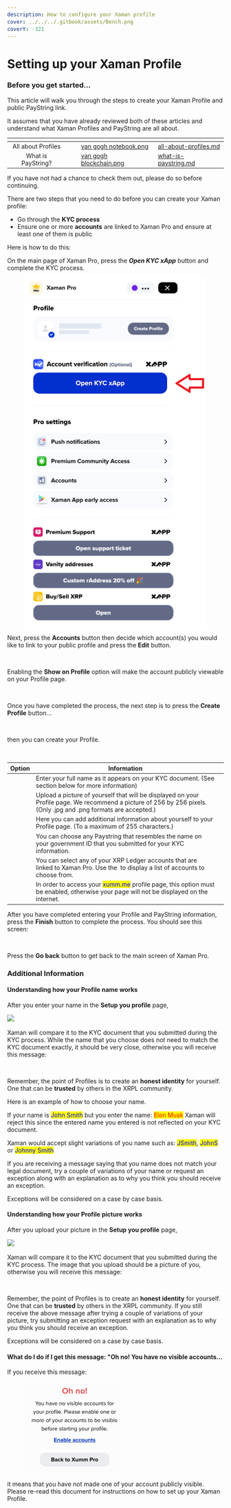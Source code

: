 ```yaml
---
description: How to configure your Xaman profile
cover: ../../../.gitbook/assets/Bench.png
coverY: -321
---
```


# Setting up your Xaman Profile

### Before you get started...

This article will walk you through the steps to create your Xaman Profile and public PayString link.

It assumes that you have already reviewed both of these articles and understand what Xaman Profiles and PayString are all about.&#x20;

<table data-view="cards"><thead><tr><th align="center"></th><th data-hidden></th><th data-hidden></th><th data-hidden data-card-cover data-type="files"></th><th data-hidden data-card-target data-type="content-ref"></th></tr></thead><tbody><tr><td align="center">All about Profiles</td><td></td><td></td><td><a href="../../../.gitbook/assets/van gogh notebook.png">van gogh notebook.png</a></td><td><a href="all-about-profiles.md">all-about-profiles.md</a></td></tr><tr><td align="center">What is PayString?</td><td></td><td></td><td><a href="../../../.gitbook/assets/van gogh blockchain.png">van gogh blockchain.png</a></td><td><a href="what-is-paystring.md">what-is-paystring.md</a></td></tr></tbody></table>

If you have not had a chance to check them out, please do so before continuing.&#x20;

There are two steps that you need to do before you can create your Xaman profile:

* Go through the **KYC process**
* Ensure one or more **accounts** are linked to Xaman Pro and ensure at least one of them is public

Here is how to do this:

On the main page of Xaman Pro, press the _**Open KYC xApp**_ button and complete the KYC process.&#x20;



<figure><img src="../../../.gitbook/assets/Pro - Main screen.png" alt=""><figcaption></figcaption></figure>

Next, press the **Accounts** button then decide which account(s) you would like to link to your public profile and press the **Edit** button.

<figure><img src="../../../.gitbook/assets/Accounts button in Pro.png" alt=""><figcaption></figcaption></figure>

Enabling the **Show on Profile** option will make the account publicly viewable on your Profile page.

<figure><img src="../../../.gitbook/assets/Profiles - Accounting Settings.png" alt=""><figcaption></figcaption></figure>

Once you have completed the process, the next step is to press the **Create Profile** button...

<figure><img src="../../../.gitbook/assets/Create Profile button (1).png" alt=""><figcaption></figcaption></figure>

then you can create your Profile.

<figure><img src="../../../.gitbook/assets/Profiles - Setup.png" alt=""><figcaption></figcaption></figure>



<table><thead><tr><th>Option</th><th width="417.3333333333333">Information</th><th data-hidden></th></tr></thead><tbody><tr><td><img src="../../../.gitbook/assets/image (13).png" alt=""></td><td>Enter your full name as it appears on your KYC document. (See section below for more information)</td><td></td></tr><tr><td><img src="../../../.gitbook/assets/image (3) (1) (2) (1).png" alt=""></td><td>Upload a picture of yourself that will be displayed on your Profile page. We recommend a picture of 256 by 256 pixels. (Only .jpg and .png formats are accepted.)</td><td></td></tr><tr><td><img src="../../../.gitbook/assets/image (2) (4).png" alt="" data-size="original"></td><td>Here you can add additional information about yourself to your Profile page. (To a maximum of 255 characters.)</td><td></td></tr><tr><td><img src="../../../.gitbook/assets/image (1) (2) (2).png" alt=""></td><td>You can choose any Paystring that resembles the name on your government ID that you submitted for your KYC information.</td><td></td></tr><tr><td><img src="../../../.gitbook/assets/image (4) (2) (2).png" alt=""></td><td>You can select any of your XRP Ledger accounts that are linked to Xaman Pro. Use the <img src="../../../.gitbook/assets/image (6) (2) (1).png" alt="" data-size="line"> to display a list of accounts to choose from.</td><td></td></tr><tr><td><img src="../../../.gitbook/assets/image (14).png" alt=""></td><td>In order to access your <mark style="color:blue;">xumm.me</mark> profile page, this option must be enabled, otherwise your page will not be displayed on the internet.</td><td></td></tr></tbody></table>

After you have completed entering your Profile and PayString information, press the **Finish** button to complete the process. You should see this screen:

<figure><img src="../../../.gitbook/assets/Profiles - Congratulations.png" alt=""><figcaption></figcaption></figure>

Press the **Go back** button to get back to the main screen of Xaman Pro.



### Additional Information

#### Understanding how your Profile name works

After you enter your name in the **Setup you profile** page,

![](<../../../.gitbook/assets/image (3) (2) (1) (1).png>)

Xaman will compare it to the KYC document that you submitted during the KYC process. While the name that you choose does not need to match the KYC document exactly, it should be very close, otherwise you will receive this message:

<figure><img src="../../../.gitbook/assets/Request an exception.png" alt=""><figcaption></figcaption></figure>

Remember, the point of Profiles is to create an **honest identity** for yourself. One that can be **trusted** by others in the XRPL community.&#x20;

Here is an example of how to choose your name.

If your name is <mark style="color:blue;">John Smith</mark> but you enter the name: <mark style="color:red;">Elon Musk</mark> Xaman will reject this since the entered name you entered is not reflected on your KYC document.

Xaman would accept slight variations of you name such as: <mark style="color:blue;">JSmith</mark>, <mark style="color:blue;">JohnS</mark> or <mark style="color:blue;">Johnny Smith</mark>

If you are receiving a message saying that you name does not match your legal document, try a couple of variations of your name or request an exception along with an explanation as to why you think you should receive an exception.

Exceptions will be considered on a case by case basis.

#### Understanding how your Profile picture works

After you upload your picture in the **Setup you profile** page,

![](<../../../.gitbook/assets/image (1) (1) (1) (1) (3).png>)

Xaman will compare it to the KYC document that you submitted during the KYC process. The image that you upload should be a picture of you, otherwise you will receive this message:

<figure><img src="../../../.gitbook/assets/Profile Picture - Error-1.png" alt=""><figcaption></figcaption></figure>

Remember, the point of Profiles is to create an **honest identity** for yourself. One that can be **trusted** by others in the XRPL community. If you still receive the above message after trying a couple of variations of your picture, try submitting an exception request with an explanation as to why you think you should receive an exception.

Exceptions will be considered on a case by case basis.

#### What do I do if I get this message: "Oh no! You have no visible accounts...

If you receive this message:

<figure><img src="../../../.gitbook/assets/Oh No - Profile message.png" alt=""><figcaption></figcaption></figure>

it means that you have not made one of your account publicly visible. Please re-read this document for instructions on how to set up your Xaman Profile.

